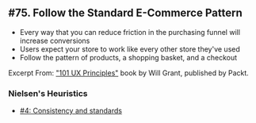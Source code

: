 ## #75. Follow the Standard E-Commerce Pattern
-  Every way that you can reduce friction in the purchasing funnel will increase conversions
-  Users expect your store to work like every other store they've used
-  Follow the pattern of products, a shopping basket, and a checkout

Excerpt From: ["101 UX Principles"](https://www.packtpub.com/web-development/101-ux-principles) book by Will Grant, published by Packt.

### Nielsen's Heuristics
- [#4: Consistency and standards](https://github.com/fullcircle23/fullcircle23.github.io/blob/master/2020/ui-ux/ui-ux-principles-and-best-practices.md#4-consistency-and-standards)
